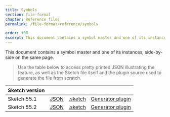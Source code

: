 ```yaml
---
title: Symbols
section: file-format
chapter: Reference files
permalink: /file-format/reference/symbols

order: 108
excerpt: This document contains a symbol master and one of its instances, side-by-side on the same page.
---
```


This document contains a symbol master and one of its instances, side-by-side on the same page.

> Use the table below to access pretty printed JSON illustrating the feature, as well as the Sketch file itself and the plugin source used to generate the file from scratch.

| Sketch version |                                                                                                      |                                                                                                                |                                                                                                                                             |
| -------------- | ---------------------------------------------------------------------------------------------------- | -------------------------------------------------------------------------------------------------------------- | ------------------------------------------------------------------------------------------------------------------------------------------- |
| Sketch 55.1    | [JSON](https://github.com/BohemianCoding/SketchAPI/tree/develop/reference-files/55.1/symbols/output) | [.sketch](https://github.com/BohemianCoding/SketchAPI/tree/develop/reference-files/55.1/symbols/output.sketch) | [Generator plugin](https://github.com/BohemianCoding/SketchAPI/tree/develop/reference-files/plugin.sketchplugin/Contents/Sketch/symbols.js) |
| Sketch 55.2    | [JSON](https://github.com/BohemianCoding/SketchAPI/tree/develop/reference-files/55.2/symbols/output) | [.sketch](https://github.com/BohemianCoding/SketchAPI/tree/develop/reference-files/55.2/symbols/output.sketch) | [Generator plugin](https://github.com/BohemianCoding/SketchAPI/tree/develop/reference-files/plugin.sketchplugin/Contents/Sketch/symbols.js) |
